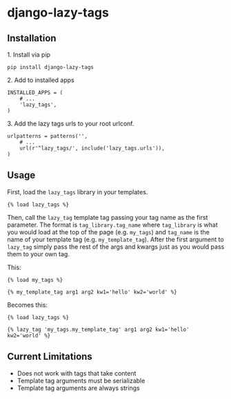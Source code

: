 # django-lazy-tags

## Installation

1\. Install via pip

    pip install django-lazy-tags

2\. Add to installed apps

    INSTALLED_APPS = (
        # ...
        'lazy_tags',
    )

3\. Add the lazy tags urls to your root urlconf.

    urlpatterns = patterns('',
        # ...
        url(r'^lazy_tags/', include('lazy_tags.urls')),
    )

## Usage

First, load the `lazy_tags` library in your templates.

    {% load lazy_tags %}

Then, call the `lazy_tag` template tag passing your tag name as the first parameter. The format is `tag_library.tag_name` where `tag_library` is what you would load at the top of the page (e.g. `my_tags`) and `tag_name` is the name of your template tag (e.g. `my_template_tag`). After the first argument to `lazy_tag` simply pass the rest of the args and kwargs just as you would pass them to your own tag.

This:

    {% load my_tags %}

    {% my_template_tag arg1 arg2 kw1='hello' kw2='world' %}

Becomes this:

    {% load lazy_tags %}

    {% lazy_tag 'my_tags.my_template_tag' arg1 arg2 kw1='hello' kw2='world' %}


## Current Limitations

* Does not work with tags that take content
* Template tag arguments must be serializable
* Template tag arguments are always strings
